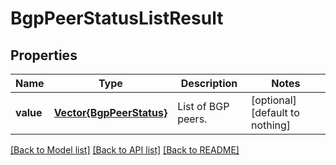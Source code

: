 # BgpPeerStatusListResult


## Properties
Name | Type | Description | Notes
------------ | ------------- | ------------- | -------------
**value** | [**Vector{BgpPeerStatus}**](BgpPeerStatus.md) | List of BGP peers. | [optional] [default to nothing]


[[Back to Model list]](../README.md#models) [[Back to API list]](../README.md#api-endpoints) [[Back to README]](../README.md)


